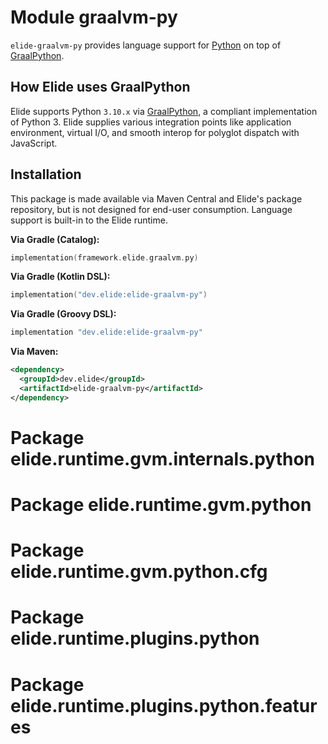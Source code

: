 # Module graalvm-py

`elide-graalvm-py` provides language support for [Python](https://www.python.org/) on top of
[GraalPython](https://github.com/oracle/graalpython).

## How Elide uses GraalPython

Elide supports Python `3.10.x` via [GraalPython](https://github.com/oracle/graalpython), a compliant implementation of
Python 3. Elide supplies various integration points like application environment, virtual I/O, and smooth interop for
polyglot dispatch with JavaScript.

## Installation

This package is made available via Maven Central and Elide's package repository, but is not designed for end-user
consumption. Language support is built-in to the Elide runtime.

**Via Gradle (Catalog):**

```kotlin
implementation(framework.elide.graalvm.py)
```

**Via Gradle (Kotlin DSL):**

```kotlin
implementation("dev.elide:elide-graalvm-py")
```

**Via Gradle (Groovy DSL):**

```kotlin
implementation "dev.elide:elide-graalvm-py"
```

**Via Maven:**

```xml
<dependency>
  <groupId>dev.elide</groupId>
  <artifactId>elide-graalvm-py</artifactId>
</dependency>
```

# Package elide.runtime.gvm.internals.python

# Package elide.runtime.gvm.python

# Package elide.runtime.gvm.python.cfg

# Package elide.runtime.plugins.python

# Package elide.runtime.plugins.python.features
